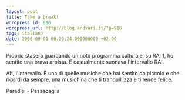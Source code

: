 ```yaml
---
layout: post
title: Take a break!
wordpress_id: 916
wordpress_url: http://blog.andvari.it/?p=916
tags: italiano
date: 2006-09-01 00:26:24.000000000 +02:00
---
```

Proprio stasera guardando un noto programma culturale, su RAI 1, ho sentito una brava arpista. E casualmente suonava l'intervallo RAI.

Ah, l'intervallo. È una di quelle musiche che hai sentito da piccolo e che ricordi da sempre, una musichina che ti tranquillizza e ti rende felice.

Paradisi - Passacaglia
